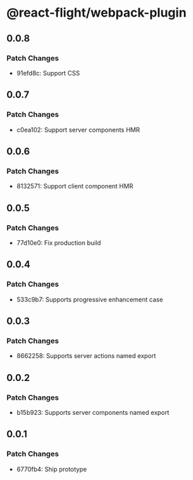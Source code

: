 # @react-flight/webpack-plugin

## 0.0.8

### Patch Changes

- 91efd8c: Support CSS

## 0.0.7

### Patch Changes

- c0ea102: Support server components HMR

## 0.0.6

### Patch Changes

- 8132571: Support client component HMR

## 0.0.5

### Patch Changes

- 77d10e0: Fix production build

## 0.0.4

### Patch Changes

- 533c9b7: Supports progressive enhancement case

## 0.0.3

### Patch Changes

- 8662258: Supports server actions named export

## 0.0.2

### Patch Changes

- b15b923: Supports server components named export

## 0.0.1

### Patch Changes

- 6770fb4: Ship prototype
